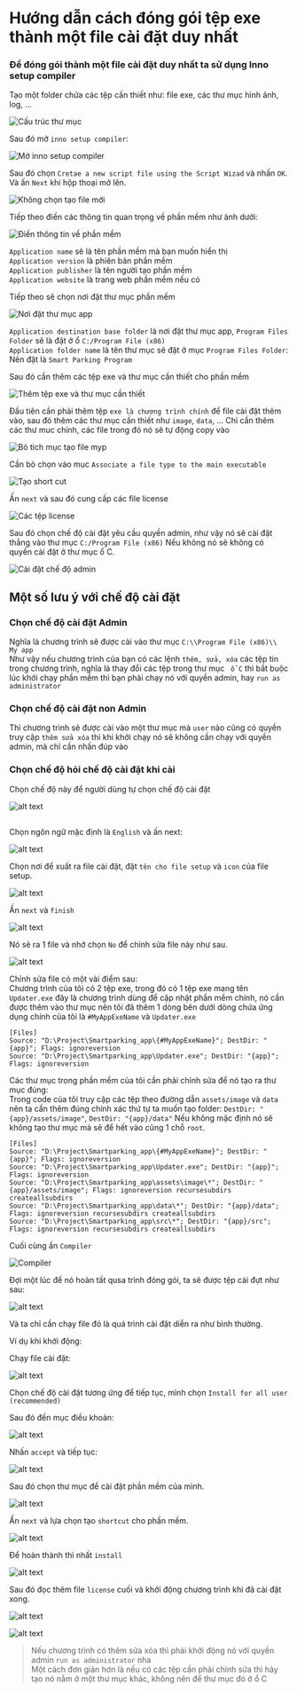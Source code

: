 # Hướng dẫn cách đóng gói tệp exe thành một file cài đặt duy nhất

### Để đóng gói thành một file cài đặt duy nhất ta sử dụng Inno setup compiler

Tạo một folder chứa các tệp cần thiết như: file exe, các thư mục hình ảnh, log, ...  

![Cấu trúc thư mục](image/folder_app.png)

Sau đó mở `inno setup compiler`:  

![Mở inno setup compiler](image/inno_setup_compiler.png)

Sau đó chọn `Cretae a new script file using the Script Wizad` và nhấn `OK`. Và ấn `Next` khi hộp thoại mở lên.  

![Không chọn tạo file mới](image/new_empty_script.png)

Tiếp theo điền các thông tin quan trọng về phần mềm như ảnh dưới:  

![Điền thông tin về phần mềm](image/information_app.png)

`Application name` sẽ là tên phần mềm mà bạn muốn hiển thị  
`Application version` là phiên bản phần mềm  
`Application publisher` là tên người tạo phần mềm  
`Application website` là trang web phần mềm nếu có  

Tiếp theo sẽ chọn nơi đặt thư mục phần mềm  

![Nơi đặt thư mục app](image/folder_app_install.png)

`Application destination base folder` là nơi đặt thư mục app, `Program Files Folder` sẽ là đặt ở ổ `C:/Program File (x86)`  
`Application folder name` là tên thư mục sẽ đặt ở mục `Program Files Folder`: Nên đặt là `Smart Parking Program`  

Sau đó cần thêm các tệp exe và thư mục cần thiết cho phần mềm  

![Thêm tệp exe và thư mục cần thiết](image/add_file_and_folder.png)

Đầu tiên cần phải thêm tệp `exe là chương trình chính` để file cài đặt thêm vào, sau đó thêm các thư mục cần thiết như `image`, `data`, ... Chỉ cần thêm các thư muc chính, các file trong đó nó sẽ tự động copy vào  

![Bỏ tich mục tạo file myp](image/create_myp_file.png)

Cần bỏ chọn vào mục `Associate a file type to the main executable`  

![Tạo short cut](image/short_cut_app.png)

Ấn `next` và sau đó cung cấp các file license  

![Các tệp license](image/license.png)

Sau đó chọn chế độ cài đặt yêu cầu quyền admin, như vậy nó sẽ cài đặt thằng vào thư mục `C:/Program File (x86)` Nếu không nó sẽ không có quyền cài đặt ở thư mục ổ C.  

![Cài đặt chế độ admin](image/admin_install.png)

## Một số lưu ý với chế độ cài đặt  
### Chọn chế độ cài đặt Admin  
Nghĩa là chương trình sẽ được cài vào thư mục `C:\\Program File (x86)\\ My app`  
Như vậy nếu chương trình của bạn có các lệnh `thêm, sửa, xóa` các tệp tin trong chương trình, nghĩa là thay đổi các tệp trong thư mục ` ổ C` thì bắt buộc lúc khởi chạy phần mềm thì bạn phải chạy nó với quyền admin, hay `run as administrator`  

### Chọn chế độ cài đặt non Admin  
Thì chương trình sẽ được cài vào một thư mục mà `user` nào cũng có quyền truy cập ` thêm sửa xóa ` thì khi khởi chạy nó sẽ không cần chạy với quyền admin, mà chỉ cần nhấn đúp vào  

### Chọn chế độ hỏi chế độ cài đặt khi cài  

Chọn chế độ này để người dùng tự chọn chế độ cài đặt  

![alt text](image/install_mode.png)

## 

Chọn ngôn ngữ mặc định là `English` và ấn next:  

![alt text](image/Language.png)

Chọn nơi để xuất ra file cài đặt, đặt `tên cho file setup` và `icon` của file setup.  

![alt text](image/save_setup.png)

Ấn `next` và `finish`  

![alt text](image/use_define.png)

Nó sẽ ra 1 file và nhớ chọn `No` để chỉnh sửa file này như sau.  

![alt text](image/no_compiler_script.png)

Chỉnh sửa file có một vài điểm sau:  
Chương trình của tôi có 2 tệp exe, trong đó có 1 tệp exe mang tên `Updater.exe` đây là chương trình dùng để cập nhật phần mềm chính, nó cần được thêm vào thư mục nên tôi đã thêm 1 dòng bên dưới dòng chứa ứng dụng chính của tôi là `#MyAppExeName` và `Updater.exe`  

```
[Files]
Source: "D:\Project\Smartparking_app\{#MyAppExeName}"; DestDir: "{app}"; Flags: ignoreversion
Source: "D:\Project\Smartparking_app\Updater.exe"; DestDir: "{app}"; Flags: ignoreversion
```

Các thư mục trong phần mềm của tôi cần phải chỉnh sửa để nó tạo ra thư mục đúng:  
Trong code của tôi truy cập các tệp theo đường dẫn `assets/image` và `data` nên ta cần thêm đúng chính xác thứ tự ta muốn tạo folder: `DestDir: "{app}/assets/image"`, `DestDir: "{app}/data"` Nếu không mặc định nó sẽ không tạo thư mục mà sẽ để hết vào cũng 1 chỗ `root`.  
```
[Files]
Source: "D:\Project\Smartparking_app\{#MyAppExeName}"; DestDir: "{app}"; Flags: ignoreversion
Source: "D:\Project\Smartparking_app\Updater.exe"; DestDir: "{app}"; Flags: ignoreversion
Source: "D:\Project\Smartparking_app\assets\image\*"; DestDir: "{app}/assets/image"; Flags: ignoreversion recursesubdirs createallsubdirs
Source: "D:\Project\Smartparking_app\data\*"; DestDir: "{app}/data"; Flags: ignoreversion recursesubdirs createallsubdirs
Source: "D:\Project\Smartparking_app\src\*"; DestDir: "{app}/src"; Flags: ignoreversion recursesubdirs createallsubdirs
```

Cuối cùng ấn `Compiler`  

![Compiler](image/compiler.png)

Đợi một lúc để nó hoàn tất qusa trình đóng gói, ta sẽ được tệp cài đựt như sau:  

![alt text](image/setup_app.png)

Và ta chỉ cần chạy file đó là quá trình cài đặt diễn ra như bình thường.

Ví dụ khi khởi động:

Chạy file cài đặt:  

![alt text](image/install_mode.png)

Chọn chế độ cài đặt tương ứng để tiếp tục, mình chọn `Install for all user (recommended)`  

Sau đó đến mục điều khoản:  

![alt text](image/license_before_install.png)  

Nhấn `accept` và tiếp tục:  

![alt text](image/my_license.png)

Sau đó chọn thư mục để cài đặt phần mềm của mình.

![alt text](image/location_app.png)

Ấn `next` và lựa chọn tạo `shortcut` cho phần mềm.  

![alt text](image/create_shortcut.png)

Để hoàn thành thì nhất `install`  

![alt text](image/install_exe.png)

Sau đó đọc thêm file `license` cuối và khởi động chương trình khi đã cài đặt xong.  

![alt text](image/last_license.png)

![alt text](image/run_program.png)

> Nếu chương trình có thêm sửa xóa thì phải khởi động nó với quyền admin `run as administrator` nha  
> Một cách đơn giản hơn là nếu có các tệp cần phải chỉnh sửa thì hãy tạo nó nằm ở một thư mục khác, không nên để thư mục đó ở ổ C